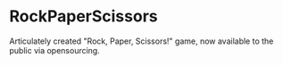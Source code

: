 # RockPaperScissors
Articulately created "Rock, Paper, Scissors!" game, now available to the public via opensourcing.
